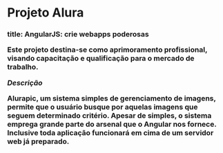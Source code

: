 <h1>Projeto Alura</h1>
<h3>title: AngularJS: crie webapps poderosas
<section>
    <p>
        Este projeto destina-se como aprimoramento profissional, visando capacitação e qualificação para o mercado de trabalho.
    </p>
</section>
<section>
    <em>Descrição</em>
    <p>
        Alurapic, um sistema simples de gerenciamento de imagens, permite que o usuário busque por aquelas imagens que seguem determinado critério. Apesar de simples, o sistema emprega grande parte do arsenal que o Angular nos fornece.<br>
        Inclusive toda aplicação funcionará em cima de um servidor web já preparado.
    </p>
</section>